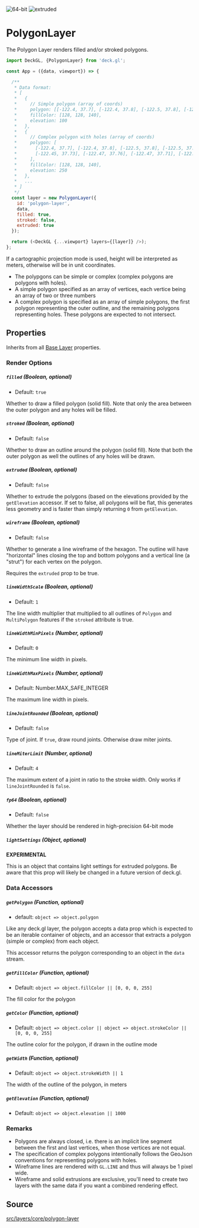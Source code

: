 <!-- INJECT:"PolygonLayerDemo" -->

<p class="badges">
  <img src="https://img.shields.io/badge/64--bit-support-blue.svg?style=flat-square" alt="64-bit" />
  <img src="https://img.shields.io/badge/extruded-yes-blue.svg?style=flat-square" alt="extruded" />
</p>

# PolygonLayer

The Polygon Layer renders filled and/or stroked polygons.

```js
import DeckGL, {PolygonLayer} from 'deck.gl';

const App = ({data, viewport}) => {

  /**
   * Data format:
   * [
   *   {
   *     // Simple polygon (array of coords)
   *     polygon: [[-122.4, 37.7], [-122.4, 37.8], [-122.5, 37.8], [-122.5, 37.7], [-122.4, 37.7]],
   *     fillColor: [128, 128, 140],
   *     elevation: 100
   *   },
   *   {
   *     // Complex polygon with holes (array of coords)
   *     polygon: [
   *       [-122.4, 37.7], [-122.4, 37.8], [-122.5, 37.8], [-122.5, 37.7], [-122.4, 37.7]],
   *       [-122.45, 37.73], [-122.47, 37.76], [-122.47, 37.71], [-122.45, 37.73]
   *     ],
   *     fillColor: [128, 128, 140],
   *     elevation: 250
   *   },
   *   ...
   * ]
   */
  const layer = new PolygonLayer({
    id: 'polygon-layer',
    data,
    filled: true,
    stroked: false,
    extruded: true
  });

  return (<DeckGL {...viewport} layers={[layer]} />);
};
```

If a cartographic projection mode is used, height will be interpreted as meters,
otherwise will be in unit coordinates.

* The polypgons can be simple or complex (complex polygons are polygons with holes).
* A simple polygon specified as an array of vertices, each vertice being an array of two or three numbers
* A complex polygon is specified as an array of simple polygons, the first polygon
  representing the outer outline, and the remaining polygons representing holes. These polygons are expected to not intersect.

## Properties

Inherits from all [Base Layer](/docs/api-reference/base-layer.md) properties.

### Render Options

##### `filled` (Boolean, optional)

- Default: `true`

Whether to draw a filled polygon (solid fill). Note that only
the area between the outer polygon and any holes will be filled.

##### `stroked` (Boolean, optional)

- Default: `false`

Whether to draw an outline around the polygon (solid fill). Note that
both the outer polygon as well the outlines of any holes will be drawn.

##### `extruded` (Boolean, optional)

- Default: `false`

Whether to extrude the polygons (based on the elevations provided by the
`getElevation` accessor. If set to false, all polygons will be flat, this
generates less geometry and is faster than simply returning `0` from `getElevation`.

##### `wireframe` (Boolean, optional)

- Default: `false`

Whether to generate a line wireframe of the hexagon. The outline will have
"horizontal" lines closing the top and bottom polygons and a vertical line
(a "strut") for each vertex on the polygon.

Requires the `extruded` prop to be true.

##### `lineWidthScale` (Boolean, optional)

- Default: `1`

The line width multiplier that multiplied to all outlines of `Polygon` and `MultiPolygon`
features if the `stroked` attribute is true.

##### `lineWidthMinPixels` (Number, optional)

- Default: `0`

The minimum line width in pixels.

##### `lineWidthMaxPixels` (Number, optional)

- Default: Number.MAX_SAFE_INTEGER

The maximum line width in pixels.

##### `lineJointRounded` (Boolean, optional)

- Default: `false`

Type of joint. If `true`, draw round joints. Otherwise draw miter joints.

##### `lineMiterLimit` (Number, optional)

- Default: `4`

The maximum extent of a joint in ratio to the stroke width.
Only works if `lineJointRounded` is `false`.

##### `fp64` (Boolean, optional)

- Default: `false`

Whether the layer should be rendered in high-precision 64-bit mode

##### `lightSettings` (Object, optional)

**EXPERIMENTAL**

This is an object that contains light settings for extruded polygons.
Be aware that this prop will likely be changed in a future version of deck.gl.

### Data Accessors

##### `getPolygon` (Function, optional)

- default: `object => object.polygon`

Like any deck.gl layer, the polygon accepts a data prop which is expected to
be an iterable container of objects, and an accessor
that extracts a polygon (simple or complex) from each object.

This accessor returns the polygon corresponding to an object in the `data` stream.

##### `getFillColor` (Function, optional)

- Default: `object => object.fillColor || [0, 0, 0, 255]`

The fill color for the polygon

##### `getColor` (Function, optional)

- Default: `object => object.color || object => object.strokeColor || [0, 0, 0, 255]`

The outline color for the polygon, if drawn in the outline mode

##### `getWidth` (Function, optional)

- Default: `object => object.strokeWidth || 1`

The width of the outline of the polygon, in meters

##### `getElevation` (Function, optional)

- Default: `object => object.elevation || 1000`

### Remarks

* Polygons are always closed, i.e. there is an implicit line segment between
  the first and last vertices, when those vertices are not equal.
* The specification of complex polygons intentionally follows the GeoJson
  conventions for representing polygons with holes.
* Wireframe lines are rendered with `GL.LINE` and thus will always be 1 pixel wide.
* Wireframe and solid extrusions are exclusive, you'll need to create two layers
  with the same data if you want a combined rendering effect.

## Source

[src/layers/core/polygon-layer](https://github.com/uber/deck.gl/tree/4.0-release/src/layers/core/polygon-layer)

